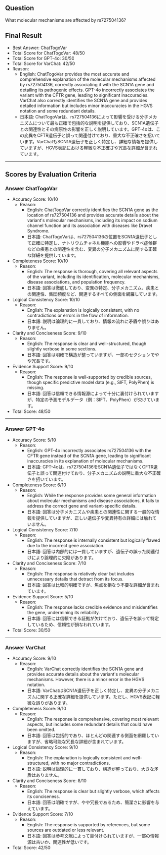 ## Question

What molecular mechanisms are affected by rs727504136?

## Final Result

- Best Answer: ChatTogoVar
- Total Score for ChatTogoVar: 48/50
- Total Score for GPT-4o: 30/50
- Total Score for VarChat: 42/50
- Reason:
  - English: ChatTogoVar provides the most accurate and comprehensive explanation of the molecular mechanisms affected by rs727504136, correctly associating it with the SCN1A gene and detailing its pathogenic effects. GPT-4o incorrectly associates the variant with the CFTR gene, leading to significant inaccuracies. VarChat also correctly identifies the SCN1A gene and provides detailed information but includes minor inaccuracies in the HGVS notation and some redundant details.
  - 日本語: ChatTogoVarは、rs727504136によって影響を受ける分子メカニズムについて最も正確で包括的な説明を提供しており、SCN1A遺伝子との関連性とその病原性の影響を正しく説明しています。GPT-4oは、この変異をCFTR遺伝子と誤って関連付けており、重大な不正確さを招いています。VarChatもSCN1A遺伝子を正しく特定し、詳細な情報を提供していますが、HGVS表記における軽微な不正確さや冗長な詳細が含まれています。

---

## Scores by Evaluation Criteria

### Answer ChatTogoVar
- Accuracy Score: 10/10
  - Reason: 
    - English: ChatTogoVar correctly identifies the SCN1A gene as the location of rs727504136 and provides accurate details about the variant's molecular mechanisms, including its impact on sodium channel function and its association with diseases like Dravet Syndrome.
    - 日本語: ChatTogoVarは、rs727504136の位置をSCN1A遺伝子として正確に特定し、ナトリウムチャネル機能への影響やドラベ症候群などの疾患との関連性を含む、変異の分子メカニズムに関する正確な詳細を提供しています。
- Completeness Score: 10/10
  - Reason: 
    - English: The response is thorough, covering all relevant aspects of the variant, including its identification, molecular mechanisms, disease associations, and population frequency.
    - 日本語: 回答は徹底しており、変異の特定、分子メカニズム、疾患との関連性、集団頻度など、関連するすべての側面を網羅しています。
- Logical Consistency Score: 10/10
  - Reason: 
    - English: The explanation is logically consistent, with no contradictions or errors in the flow of information.
    - 日本語: 説明は論理的に一貫しており、情報の流れに矛盾や誤りはありません。
- Clarity and Conciseness Score: 9/10
  - Reason: 
    - English: The response is clear and well-structured, though slightly verbose in some sections.
    - 日本語: 回答は明確で構造が整っていますが、一部のセクションでやや冗長です。
- Evidence Support Score: 9/10
  - Reason: 
    - English: The response is well-supported by credible sources, though specific predictive model data (e.g., SIFT, PolyPhen) is missing.
    - 日本語: 回答は信頼できる情報源によって十分に裏付けられていますが、特定の予測モデルデータ（例：SIFT、PolyPhen）が欠けています。
- Total Score: 48/50

---

### Answer GPT-4o
- Accuracy Score: 5/10
  - Reason: 
    - English: GPT-4o incorrectly associates rs727504136 with the CFTR gene instead of the SCN1A gene, leading to significant inaccuracies in its explanation of molecular mechanisms.
    - 日本語: GPT-4oは、rs727504136をSCN1A遺伝子ではなくCFTR遺伝子と誤って関連付けており、分子メカニズムの説明に重大な不正確さを招いています。
- Completeness Score: 6/10
  - Reason: 
    - English: While the response provides some general information about molecular mechanisms and disease associations, it fails to address the correct gene and variant-specific details.
    - 日本語: 回答は分子メカニズムや疾患との関連性に関する一般的な情報を提供していますが、正しい遺伝子や変異特有の詳細には触れていません。
- Logical Consistency Score: 7/10
  - Reason: 
    - English: The response is internally consistent but logically flawed due to the incorrect gene association.
    - 日本語: 回答は内部的には一貫していますが、遺伝子の誤った関連付けにより論理的に欠陥があります。
- Clarity and Conciseness Score: 7/10
  - Reason: 
    - English: The response is relatively clear but includes unnecessary details that detract from its focus.
    - 日本語: 回答は比較的明確ですが、焦点を損なう不要な詳細が含まれています。
- Evidence Support Score: 5/10
  - Reason: 
    - English: The response lacks credible evidence and misidentifies the gene, undermining its reliability.
    - 日本語: 回答には信頼できる証拠が欠けており、遺伝子を誤って特定しているため、信頼性が損なわれています。
- Total Score: 30/50

---

### Answer VarChat
- Accuracy Score: 9/10
  - Reason: 
    - English: VarChat correctly identifies the SCN1A gene and provides accurate details about the variant's molecular mechanisms. However, there is a minor error in the HGVS notation.
    - 日本語: VarChatはSCN1A遺伝子を正しく特定し、変異の分子メカニズムに関する正確な詳細を提供しています。ただし、HGVS表記に軽微な誤りがあります。
- Completeness Score: 9/10
  - Reason: 
    - English: The response is comprehensive, covering most relevant aspects, but includes some redundant details that could have been omitted.
    - 日本語: 回答は包括的であり、ほとんどの関連する側面を網羅していますが、省略可能な冗長な詳細が含まれています。
- Logical Consistency Score: 9/10
  - Reason: 
    - English: The explanation is logically consistent and well-structured, with no major contradictions.
    - 日本語: 説明は論理的に一貫しており、構造が整っており、大きな矛盾はありません。
- Clarity and Conciseness Score: 8/10
  - Reason: 
    - English: The response is clear but slightly verbose, which affects its conciseness.
    - 日本語: 回答は明確ですが、やや冗長であるため、簡潔さに影響を与えています。
- Evidence Support Score: 7/10
  - Reason: 
    - English: The response is supported by references, but some sources are outdated or less relevant.
    - 日本語: 回答は参考文献によって裏付けられていますが、一部の情報源は古いか、関連性が低いです。
- Total Score: 42/50